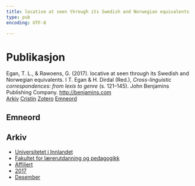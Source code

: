 ```yaml
---
title: locative at seen through its Swedish and Norwegian equivalents
type: pub
encoding: UTF-8

---
```

<h1>Publikasjon</h1>
<article id="csl-bib-container-PG72JU2Z" class="csl-bib-container">
  <div class="csl-bib-body"> <div class="csl-entry">Egan, T. L., &#38; Rawoens, G. (2017). locative at seen through its Swedish and Norwegian equivalents. I T. Egan &#38; H. Dirdal (Red.), <i>Cross-linguistic correspondences: from lexis to genre</i> (s. 121–145). John Benjamins Publishing Company. <a href="http://benjamins.com">http://benjamins.com</a></div> </div>
  <div class="csl-bib-buttons">
    <a href="#taxonomy-article-PG72JU2Z" alt="archive" class="csl-bib-button">Arkiv</a>
    <a href="https://app.cristin.no/results/show.jsf?id=1523004" alt="Cristin" class="csl-bib-button">Cristin</a>
    <a href="http://zotero.org/groups/5881554/items/PG72JU2Z" alt="Zotero" class="csl-bib-button">Zotero</a>
    <a href="#keywords-article-PG72JU2Z" alt="keywords" class="csl-bib-button">Emneord</a>
  </div>
  <div id="csl-bib-meta-container-PG72JU2Z"></div>
</article>
<div id="csl-bib-meta-PG72JU2Z" class="csl-bib-meta">
  <article id="keywords-article-PG72JU2Z" class="keywords-article">
    <h1>Emneord</h1>
    
  </article>
  <article id="taxonomy-article-PG72JU2Z" class="taxonomy-article">
    <h1>Arkiv</h1>
    <ul>
      <li>
        <a href="/nn/archive/?key=3DCRN523">Universitetet i Innlandet</a>
      </li>
      <li>
        <a href="/nn/archive/?key=WYNZA47F">Fakultet for lærerutdanning og pedagogikk</a>
      </li>
      <li>
        <a href="/nn/archive/?key=2ZAN5K7T">Affiliert</a>
      </li>
      <li>
        <a href="/nn/archive/?key=6HCJH8II">2017</a>
      </li>
      <li>
        <a href="/nn/archive/?key=BEWWD2LU">Desember</a>
      </li>
    </ul>
  </article>
</div>
